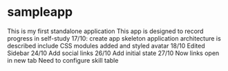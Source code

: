 # sampleapp
This is my first standalone application
This app is designed to record progress in self-study
17/10:
create app skeleton
application architecture is described
include CSS modules
added and styled avatar
18/10
Edited Sidebar
24/10
Add social links
26/10
Add initial state
27/10
Now links open in new tab
Need to configure skill table
